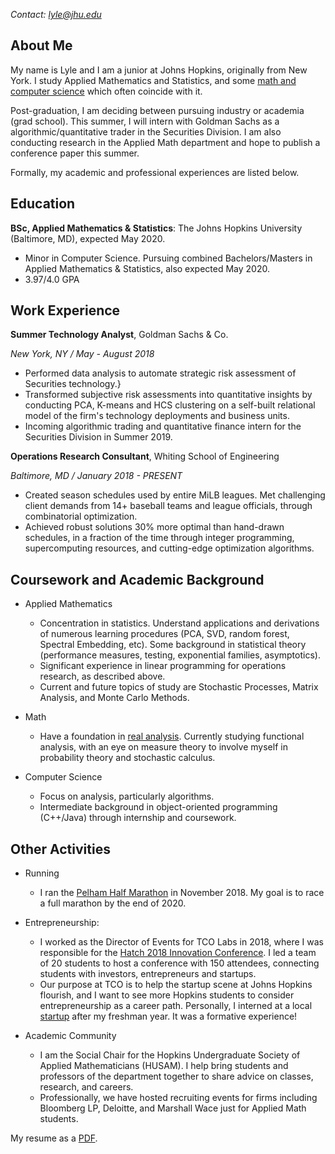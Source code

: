 *Contact: lyle@jhu.edu*

About Me
---------
My name is Lyle and I am a junior at Johns Hopkins, originally from New York. I study Applied Mathematics and Statistics, and some [math and computer science](#coursework-and-academic-background) which often coincide with it.

Post-graduation, I am deciding between pursuing industry or academia (grad school). This summer, I will intern with Goldman Sachs as a algorithmic/quantitative trader in the Securities Division. I am also conducting research in the Applied Math department and hope to publish a conference paper this summer.

Formally, my academic and professional experiences are listed below.

Education
---------

**BSc, Applied Mathematics & Statistics**: The Johns Hopkins University (Baltimore, MD), expected May 2020. 
- Minor in Computer Science. Pursuing combined Bachelors/Masters in Applied Mathematics & Statistics, also expected May 2020.
- 3.97/4.0 GPA


Work Experience
----------

**Summer Technology Analyst**, Goldman Sachs & Co\.

*New York, NY / May - August 2018*

- Performed data analysis to automate strategic risk assessment of Securities technology.}
- Transformed subjective risk assessments into quantitative insights by conducting PCA, K-means and HCS clustering on a self-built relational model of the firm's technology deployments and business units.
- Incoming algorithmic trading and quantitative finance intern for the Securities Division in Summer 2019.


**Operations Research Consultant**, Whiting School of Engineering

*Baltimore, MD / January 2018 - PRESENT*

- Created season schedules used by entire MiLB leagues. Met challenging client demands from 14+ baseball teams and league officials, through combinatorial optimization.
- Achieved robust solutions 30% more optimal than hand-drawn schedules, in a fraction of the time through integer programming, supercomputing resources, and cutting-edge optimization algorithms.



Coursework and Academic Background
----------
* Applied Mathematics
    * Concentration in statistics. Understand applications and derivations of numerous learning procedures (PCA, SVD, random forest, Spectral Embedding, etc). Some background in statistical theory (performance measures, testing, exponential families, asymptotics). 
    * Significant experience in linear programming for operations research, as described above.
    * Current and future topics of study are Stochastic Processes, Matrix Analysis, and Monte Carlo Methods.

* Math
    * Have a foundation in [real analysis](http://www.math.jhu.edu/~hxu/Math415Syllabus.html). Currently studying functional analysis, with an eye on measure theory to involve myself in probability theory and stochastic calculus. 

* Computer Science
    * Focus on analysis, particularly algorithms.
    * Intermediate background in object-oriented programming (C++/Java) through internship and coursework.


Other Activities
----------
* Running

    * I ran the [Pelham Half Marathon](https://www.athlinks.com/event/158881/results/Event/824001/Course/1453610/Bib/1670) in November 2018. My goal is to race a full marathon by the end of 2020.



* Entrepreneurship:

     * I worked as the Director of Events for TCO Labs in 2018, where I was responsible for the [Hatch 2018 Innovation Conference](https://tcolabshatch2018.splashthat.com/). I led a team of 20 students to host a conference with 150 attendees, connecting students with  investors, entrepreneurs and startups.
     * Our purpose at TCO is to help the startup scene at Johns Hopkins flourish, and I want to see more Hopkins students to consider entrepreneurship as a career path. Personally, I interned at a local [startup](https://visioninterchange.com/) after my freshman year. It was a formative experience!


* Academic Community
    * I am the Social Chair for the Hopkins Undergraduate Society of Applied Mathematicians (HUSAM). I help bring students and professors of the department together to share advice on classes, research, and careers.
    * Professionally, we have hosted recruiting events for firms including Bloomberg LP, Deloitte, and Marshall Wace just for Applied Math students.
    



My resume as a [PDF](https://raw.githubusercontent.com/lylpask/About-Myself/master/Resume_Fall_2018/Paskowitz_Resume__Fall_2018_.pdf).


